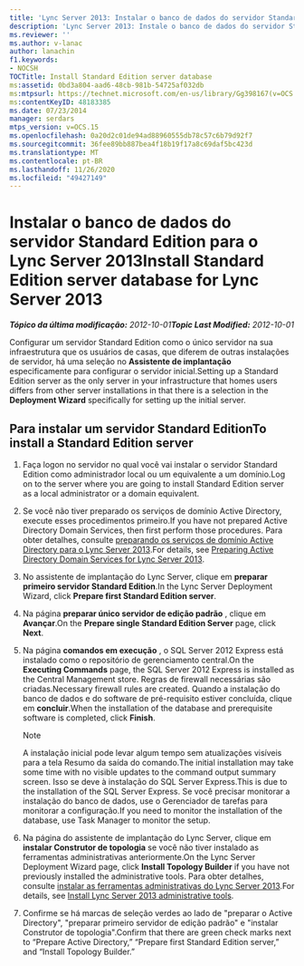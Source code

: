 ```yaml
---
title: 'Lync Server 2013: Instalar o banco de dados do servidor Standard Edition'
description: 'Lync Server 2013: Instale o banco de dados do servidor Standard Edition.'
ms.reviewer: ''
ms.author: v-lanac
author: lanachin
f1.keywords:
- NOCSH
TOCTitle: Install Standard Edition server database
ms:assetid: 0bd3a804-aad6-48cb-981b-54725af032db
ms:mtpsurl: https://technet.microsoft.com/en-us/library/Gg398167(v=OCS.15)
ms:contentKeyID: 48183385
ms.date: 07/23/2014
manager: serdars
mtps_version: v=OCS.15
ms.openlocfilehash: 0a20d2c01de94ad88960555db78c57c6b79d92f7
ms.sourcegitcommit: 36fee89bb887bea4f18b19f17a8c69daf5bc423d
ms.translationtype: MT
ms.contentlocale: pt-BR
ms.lasthandoff: 11/26/2020
ms.locfileid: "49427149"
---
```

# <a name="install-standard-edition-server-database-for-lync-server-2013"></a><span data-ttu-id="8f837-103">Instalar o banco de dados do servidor Standard Edition para o Lync Server 2013</span><span class="sxs-lookup"><span data-stu-id="8f837-103">Install Standard Edition server database for Lync Server 2013</span></span>

<div data-xmlns="http://www.w3.org/1999/xhtml">

<div class="topic" data-xmlns="http://www.w3.org/1999/xhtml" data-msxsl="urn:schemas-microsoft-com:xslt" data-cs="https://msdn.microsoft.com/">

<div data-asp="https://msdn2.microsoft.com/asp">



</div>

<div id="mainSection">

<div id="mainBody"><span data-ttu-id="8f837-104">

<span> </span></span><span class="sxs-lookup"><span data-stu-id="8f837-104">

<span> </span></span></span>

<span data-ttu-id="8f837-105">_**Tópico da última modificação:** 2012-10-01_</span><span class="sxs-lookup"><span data-stu-id="8f837-105">_**Topic Last Modified:** 2012-10-01_</span></span>

<span data-ttu-id="8f837-106">Configurar um servidor Standard Edition como o único servidor na sua infraestrutura que os usuários de casas, que diferem de outras instalações de servidor, há uma seleção no **Assistente de implantação** especificamente para configurar o servidor inicial.</span><span class="sxs-lookup"><span data-stu-id="8f837-106">Setting up a Standard Edition server as the only server in your infrastructure that homes users differs from other server installations in that there is a selection in the **Deployment Wizard** specifically for setting up the initial server.</span></span>

<div>

## <a name="to-install-a-standard-edition-server"></a><span data-ttu-id="8f837-107">Para instalar um servidor Standard Edition</span><span class="sxs-lookup"><span data-stu-id="8f837-107">To install a Standard Edition server</span></span>

1.  <span data-ttu-id="8f837-108">Faça logon no servidor no qual você vai instalar o servidor Standard Edition como administrador local ou um equivalente a um domínio.</span><span class="sxs-lookup"><span data-stu-id="8f837-108">Log on to the server where you are going to install Standard Edition server as a local administrator or a domain equivalent.</span></span>

2.  <span data-ttu-id="8f837-109">Se você não tiver preparado os serviços de domínio Active Directory, execute esses procedimentos primeiro.</span><span class="sxs-lookup"><span data-stu-id="8f837-109">If you have not prepared Active Directory Domain Services, then first perform those procedures.</span></span> <span data-ttu-id="8f837-110">Para obter detalhes, consulte [preparando os serviços de domínio Active Directory para o Lync Server 2013](lync-server-2013-preparing-active-directory-domain-services.md).</span><span class="sxs-lookup"><span data-stu-id="8f837-110">For details, see [Preparing Active Directory Domain Services for Lync Server 2013](lync-server-2013-preparing-active-directory-domain-services.md).</span></span>

3.  <span data-ttu-id="8f837-111">No assistente de implantação do Lync Server, clique em **preparar primeiro servidor Standard Edition**.</span><span class="sxs-lookup"><span data-stu-id="8f837-111">In the Lync Server Deployment Wizard, click **Prepare first Standard Edition server**.</span></span>

4.  <span data-ttu-id="8f837-112">Na página **preparar único servidor de edição padrão** , clique em **Avançar**.</span><span class="sxs-lookup"><span data-stu-id="8f837-112">On the **Prepare single Standard Edition Server** page, click **Next**.</span></span>

5.  <span data-ttu-id="8f837-113">Na página **comandos em execução** , o SQL Server 2012 Express está instalado como o repositório de gerenciamento central.</span><span class="sxs-lookup"><span data-stu-id="8f837-113">On the **Executing Commands** page, the SQL Server 2012 Express is installed as the Central Management store.</span></span> <span data-ttu-id="8f837-114">Regras de firewall necessárias são criadas.</span><span class="sxs-lookup"><span data-stu-id="8f837-114">Necessary firewall rules are created.</span></span> <span data-ttu-id="8f837-115">Quando a instalação do banco de dados e do software de pré-requisito estiver concluída, clique em **concluir**.</span><span class="sxs-lookup"><span data-stu-id="8f837-115">When the installation of the database and prerequisite software is completed, click **Finish**.</span></span>
    
    <div>
    

    > [!NOTE]  
    > <span data-ttu-id="8f837-116">A instalação inicial pode levar algum tempo sem atualizações visíveis para a tela Resumo da saída do comando.</span><span class="sxs-lookup"><span data-stu-id="8f837-116">The initial installation may take some time with no visible updates to the command output summary screen.</span></span> <span data-ttu-id="8f837-117">Isso se deve à instalação do SQL Server Express.</span><span class="sxs-lookup"><span data-stu-id="8f837-117">This is due to the installation of the SQL Server Express.</span></span> <span data-ttu-id="8f837-118">Se você precisar monitorar a instalação do banco de dados, use o Gerenciador de tarefas para monitorar a configuração.</span><span class="sxs-lookup"><span data-stu-id="8f837-118">If you need to monitor the installation of the database, use Task Manager to monitor the setup.</span></span>

    
    </div>

6.  <span data-ttu-id="8f837-119">Na página do assistente de implantação do Lync Server, clique em **instalar Construtor de topologia** se você não tiver instalado as ferramentas administrativas anteriormente.</span><span class="sxs-lookup"><span data-stu-id="8f837-119">On the Lync Server Deployment Wizard page, click **Install Topology Builder** if you have not previously installed the administrative tools.</span></span> <span data-ttu-id="8f837-120">Para obter detalhes, consulte [instalar as ferramentas administrativas do Lync Server 2013](lync-server-2013-install-lync-server-administrative-tools.md).</span><span class="sxs-lookup"><span data-stu-id="8f837-120">For details, see [Install Lync Server 2013 administrative tools](lync-server-2013-install-lync-server-administrative-tools.md).</span></span>

7.  <span data-ttu-id="8f837-121">Confirme se há marcas de seleção verdes ao lado de "preparar o Active Directory", "preparar primeiro servidor de edição padrão" e "instalar Construtor de topologia".</span><span class="sxs-lookup"><span data-stu-id="8f837-121">Confirm that there are green check marks next to “Prepare Active Directory,” “Prepare first Standard Edition server,” and “Install Topology Builder.”</span></span>

<span data-ttu-id="8f837-122"></div>

</div>

<span> </span>

</div>

</div>

</span><span class="sxs-lookup"><span data-stu-id="8f837-122"></div>

</div>

<span> </span>

</div>

</div>

</span></span></div>

